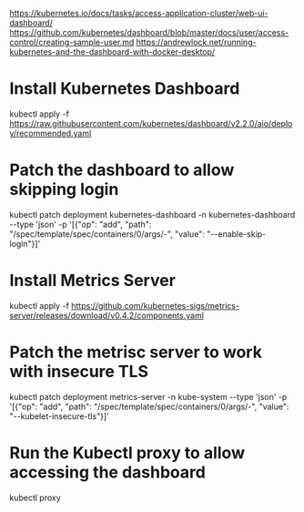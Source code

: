https://kubernetes.io/docs/tasks/access-application-cluster/web-ui-dashboard/
https://github.com/kubernetes/dashboard/blob/master/docs/user/access-control/creating-sample-user.md
https://andrewlock.net/running-kubernetes-and-the-dashboard-with-docker-desktop/

# Install Kubernetes Dashboard
kubectl apply -f https://raw.githubusercontent.com/kubernetes/dashboard/v2.2.0/aio/deploy/recommended.yaml

# Patch the dashboard to allow skipping login
kubectl patch deployment kubernetes-dashboard -n kubernetes-dashboard --type 'json' -p '[{"op": "add", "path": "/spec/template/spec/containers/0/args/-", "value": "--enable-skip-login"}]'

# Install Metrics Server
kubectl apply -f https://github.com/kubernetes-sigs/metrics-server/releases/download/v0.4.2/components.yaml

# Patch the metrisc server to work with insecure TLS
kubectl patch deployment metrics-server -n kube-system --type 'json' -p '[{"op": "add", "path": "/spec/template/spec/containers/0/args/-", "value": "--kubelet-insecure-tls"}]'

# Run the Kubectl proxy to allow accessing the dashboard
kubectl proxy




